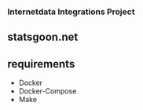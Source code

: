 ### Internetdata Integrations Project

## statsgoon.net

## requirements

- Docker
- Docker-Compose
- Make
